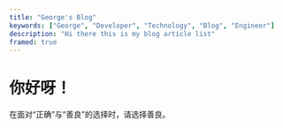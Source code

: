 ```yaml
---
title: "George's Blog"
keywords: ["George", "Developer", "Technology", "Blog", "Engineer"]
description: "Hi there this is my blog article list"
framed: true
---
```


# 你好呀！

在面对“正确”与“善良”的选择时，请选择善良。